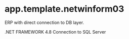 # app.template.netwinform03
ERP with direct connection to DB layer.

.NET FRAMEWORK 4.8 
Connection to SQL Server 